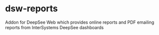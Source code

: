 # dsw-reports
Addon for DeepSee Web which provides online reports and PDF emailing reports from InterSystems DeepSee dashboards

